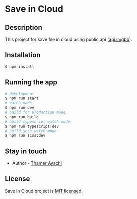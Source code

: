 # Save in Cloud

## Description

This project for save file in cloud using public api ([api.imgbb](https://api.imgbb.com/)).

## Installation

```bash
$ npm install
```

## Running the app

```bash
# development
$ npm run start
# watch mode
$ npm run dev
# build for production mode
$ npm run build
# build typescript watch mode
$ npm run typescript:dev
# build scss watch mode
$ npm run scss:dev
```

## Stay in touch

- Author - [Thamer Ayachi](https://github.com/ThamerAyachi)

## License

Save in Cloud project is [MIT licensed](LICENSE).
